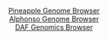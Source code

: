 <div id="Pineapple_Genome_Browser" align="center">
  <a href="https://igv.org/app/?sessionURL=blob:zZJfb9owFMW_i6VWmxQSJ4FAIlVT2sJIu7WlQNlaVdFNcIJXJw62Sfgjvvs8tGkvq1QeNk3yg3117XvO8W.HaiIk5SUKkGPaHdO2kYHkgjdjKCpGbqAgEgUZMEkMJEhGBClTgoIdykAqmN5_0jcXSlUysCyqqlYBZc5N6ZpQwJaX0Egz5YV1wRmDhAtQXEjrXEDNLZrXrYYkUFWmnu2aHWsOCixg1YKXklsVKfO40e_Fv0pxTkpekLhYMUUPAmKtR2ucmxl8CGfjME2JlNdkE83PwusofHD708eP3sXj9HY4m3qz0zHNS1ArQc6W0fLEGbij7RaypFB3d7dRUyyWdy4bT15O3MvT_rqigsgzu2v33B5uY19HQ8s5Wf9PrvWiRzrvqhz8ybcvanmu2lm_nUENvcQfeoPRK773BmI8XWkSULoQ3cDGhos9o.N4rR9bu2fgQzqCUxQ8PRtICUhfdPvTDqlNpXlBkixXB3QMxMWcCBS0fIy7tu87nXZXD_HtvbFDK8H.XrSD6b3fxU7oOF6cUaY0zPNYlpU0oSzNOs3MfHtklo.35PPllTfh_XSWNtFDNAxHGqv1IE3Ov75KkR5..EBt9S2a_gl3bxFiquRY2Nr1EOqI4ZutP_AGZPLQ2YR5Gg5HrP.neGyszR4XTcZFAUr364o._uStBkGhVLpQU0kTyqjazHSKvEGB7bgaW5RyxjWHSOTJO2xgw.7g97_xdPfP..8-">Pineapple Genome Browser</a>
</div>
<div id="Alphonso_Genome_Browser" align="center">
  <a href="https://igv.org/app/?sessionURL=blob:zZJda9swFIb_i6BlA8eW7NixDWW4bdJmadqlmWuaUoxiy46oLWmS4jQN.e_TysZuVmguNga6kA76eM.jZwc6IhXlDMTAtZFvIwQsoFZ8M8etaMg1bokCcYUbRSwgSUUkYQUB8Q5UWGmc3l6ZkyuthYodh2rRazGrua08G7f4hTO8UXbBW.eMNw1ecok1l8o5lbjjDq273oYssRC2eduzfafEGju4ESvOFHcEYXW.Mfflv0p5TRhvSd6uG01fA.Qmj8lY2hX.lGTzpCiIUhOyHZcnyWSc3HnDdHERnC3Sm8ssDbLjOa0Z1mtJTq5n0fCivwnH0xt1fbcIrlbL89sF7CSaHnnnx8NnQSVRJ2iAQi.Eft81YCgryfP_1LMZ9MC.fdp0V19kloTzI3fUkpdklrndBbq8X4zHb3S.t0DDi7UxARQrOYgRtDwYWL4b9H5MUWhBGBk.klMQPzxaQEtcPJntDzugt8L4AhT5tn5VxwJclkSCuBdBOEBR5Pr9QR9GEdpbO7CWzd.DO0pvowF0E9cN8oo22shc5ooJZWPG7K6o7PrlQJrrUVHTSOHO10WYjsvsfDVrjtzTVJST4R9peoaAefz1C02r78n0T8x7TxBbLw_VrRCw_ho.z6ZnC5EwfT.9ST9TsR09BfxNPIehqbhssTb7TcUsf_rWYUkx06bQUUWXtKF6mxmKfANi5HpGW1DwhhsPgayXH6AFLeTDj7_19PaP..8-">Alphonso Genome Browser</a>
</div>


<div id="DAF_Genomics_Browser" align="center">
  <a href="https://igv.org/app/?sessionURL=blob:tZFra9swFIb_i6D95JtkxzcIw2xJ1rVLS4OXLqWEU_v4stqWJ8lLm5D_PuF1DDbKGHQgCYlzeV.d50C.oZA170hMmEUnFqXEILLiuxW0fYNLaFGSuIBGokEEFiiwy5DEB1KAVJBeX.jKSqlexradQ2GW2PG2zqQlXQt6U_JBVahTTWZBC3vewU5aGW91sgIbmr7ineQ2ZBlKaTp2j1253YE.fsa2Y0vctkOj6lF1q01oY7lVgHZbdzk._sXIf1DWq36TrFfJWH.OT2f5NDk_Sz65s3Sz8N9u0sv369Rfn67qsgM1CJyyPVws6Pxmw6F31ZVfJQ08XJYhu8lO3Hens8e.FiinNKChGzpe4JOjQRqeDRoBySpBY.oZAQsN5nnm89Wd.HoGgtckvr0ziBKQPej02wNRT70GRSR.HUZmBuEiR0FiM3KcgEYRm3iB50QRPRoHMojmlUnO0.socFjCmG_dQ6v1i7oZx6eF_gy.FsbfOuv9r5ii9ZddX83kpPFO2Lx0Pyzvl1fFx8XncJ_KF0AZ5MWPFVy0oHTox_MZCzRar8VO_eLiHu.O3wE-">DAF Genomics Browser</a>
</div>
